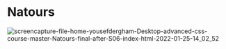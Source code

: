 # Natours

![screencapture-file-home-yousefdergham-Desktop-advanced-css-course-master-Natours-final-after-S06-index-html-2022-01-25-14_02_52](https://user-images.githubusercontent.com/79238462/150975339-c4c58cc7-bfa4-4f64-8caa-4d03db3fbd02.png)
